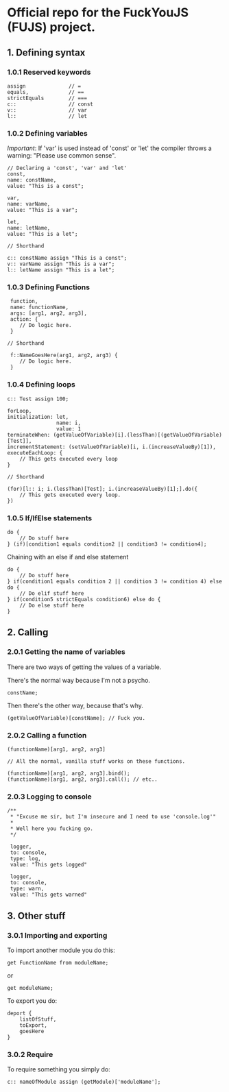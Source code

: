 # Official repo for the FuckYouJS (FUJS) project.

## 1. Defining syntax

### 1.0.1 Reserved keywords

```
assign              // =
equals,             // ==
strictEquals        // ===
c::                 // const
v::                 // var
l::                 // let
```

### 1.0.2 Defining variables

_Important_: If 'var' is used instead of 'const' or 'let' the compiler throws a warning: "Please use common sense".

```
// Declaring a 'const', 'var' and 'let'
const,
name: constName,
value: "This is a const";

var,
name: varName,
value: "This is a var";

let,
name: letName,
value: "This is a let";

// Shorthand

c:: constName assign "This is a const";
v:: varName assign "This is a var";
l:: letName assign "This is a let";
```

### 1.0.3 Defining Functions

```
 function,
 name: functionName,
 args: [arg1, arg2, arg3],
 action: {
    // Do logic here.
 }

// Shorthand

 f::NameGoesHere(arg1, arg2, arg3) {
    // Do logic here.
 }
```

### 1.0.4 Defining loops

```
c:: Test assign 100;

forLoop,
initialization: let,
                name: i,
                value: 1
terminateWhen: (getValueOfVariable)[i].(lessThan)[(getValueOfVariable)[Test]],
incrementStatement: (setValueOfVariable)[i, i.(increaseValueBy)[1]),
executeEachLoop: {
    // This gets executed every loop
}

// Shorthand

(for)[l:: i; i.(lessThan)[Test]; i.(increaseValueBy)[1];].do({
    // This gets executed every loop.
})
```

### 1.0.5 If/IfElse statements

```
do {
    // Do stuff here
} (if)[condition1 equals condition2 || condition3 != condition4];
```

Chaining with an else if and else statement

```
do {
    // Do stuff here
} if(condition1 equals condition 2 || condition 3 != condition 4) else do {
    // Do elif stuff here
} if(condition5 strictEquals condition6) else do {
    // Do else stuff here
}
```

## 2. Calling

### 2.0.1 Getting the name of variables

There are two ways of getting the values of a variable.

There's the normal way because I'm not a psycho.

```
constName;
```

Then there's the other way, because that's why.

```
(getValueOfVariable)[constName]; // Fuck you.
```

### 2.0.2 Calling a function

```
(functionName)[arg1, arg2, arg3]

// All the normal, vanilla stuff works on these functions.

(functionName)[arg1, arg2, arg3].bind();
(functionName)[arg1, arg2, arg3].call(); // etc..
```

### 2.0.3 Logging to console

```
/**
 * "Excuse me sir, but I'm insecure and I need to use 'console.log'"
 *
 * Well here you fucking go.
 */

 logger,
 to: console,
 type: log,
 value: "This gets logged"

 logger,
 to: console,
 type: warn,
 value: "This gets warned"
```

## 3. Other stuff

### 3.0.1 Importing and exporting

To import another module you do this:

```
get FunctionName from moduleName;
```

or

```
get moduleName;
```

To export you do:

```
deport {
    listOfStuff,
    toExport,
    goesHere
}
```

### 3.0.2 Require

To require something you simply do:

```
c:: nameOfModule assign (getModule)['moduleName'];
```
